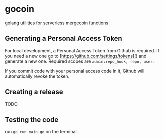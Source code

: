 # gocoin
golang utilities for serverless mergecoin functions 

## Generating a Personal Access Token
For local development, a Personal Access Token from Github is required. If you need a new one go to [https://github.com/settings/tokens]() and generate a new one. Required scopes are `admin:repo_hook, repo, user`.

If you commit code with your personal access code in it, Github will automatically revoke the token.

## Creating a release
TODO

## Testing the code
run `go run main.go` on the terminal. 
